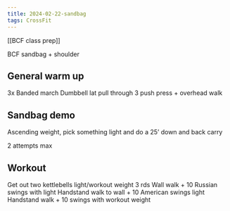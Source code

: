 ```yaml
---
title: 2024-02-22-sandbag
tags: CrossFit
---
```


[[BCF class prep]]

BCF sandbag + shoulder

## General warm up

3x
Banded march 
Dumbbell lat pull through
3 push press + overhead walk

## Sandbag demo

Ascending weight, pick something light and do a 25’ down and back carry

2 attempts max

## Workout

Get out two kettlebells light/workout weight
3 rds
Wall walk + 10 Russian swings with light
Handstand walk to wall + 10 American swings light
Handstand walk + 10 swings with workout weight
